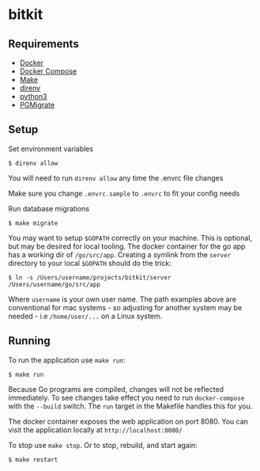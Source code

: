 # bitkit

## Requirements

* [Docker](https://www.docker.com/)
* [Docker Compose](https://docs.docker.com/compose/)
* [Make](https://www.gnu.org/software/make/)
* [direnv](https://direnv.net/)
* [python3](https://www.python.org/)
* [PGMigrate](https://github.com/yandex/pgmigrate)

## Setup

Set environment variables

```
$ direnv allow
```

You will need to run `direnv allow` any time the .envrc file changes

Make sure you change `.envrc.sample` to `.envrc` to fit your config needs

Run database migrations

```
$ make migrate
```

You may want to setup `$GOPATH` correctly on your machine. This is optional, but may be
desired for local tooling. The docker container for the go app has a working dir of `/go/src/app`.
Creating a symlink from the `server` directory to your local `$GOPATH` should do the trick:

```
$ ln -s /Users/username/projects/bitkit/server /Users/username/go/src/app
```

Where `username` is your own user name. The path examples above are conventional for mac systems - so adjusting
for another system may be needed - i.e `/home/user/...` on a Linux system.

## Running

To run the application use `make run`:

```
$ make run
```

Because Go programs are compiled, changes will not be reflected immediately. To see changes take effect you
need to run `docker-compose` with the `--build` switch. The `run` target in the Makefile handles this for you.

The docker container exposes the web application on port 8080. You can visit the application
locally at `http://localhost:8080/`

To stop use `make stop`. Or to stop, rebuild, and start again:

```
$ make restart
```
